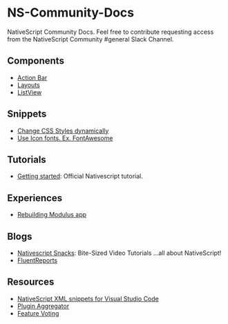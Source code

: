 # NS-Community-Docs
NativeScript Community Docs. Feel free to contribute requesting access from the NativeScript Community #general Slack Channel.

## Components
- [Action Bar](action-bar.md)
- [Layouts](layouts.md)
- [ListView](list-view.md)

## Snippets
- [Change CSS Styles dynamically](snippets/change-styles-dynamically.md)
- [Use Icon fonts. Ex. FontAwesome](snippets/icon-fonts.md)


## Tutorials
- [Getting started](http://docs.nativescript.org/start/getting-started): Official Nativescript tutorial.

## Experiences
- [Rebuilding Modulus app](http://developer.telerik.com/content-types/opinion/my-nativescript-experience/)

## Blogs
- [Nativescript Snacks](http://nativescriptsnacks.com/): Bite-Sized Video Tutorials ...all about NativeScript!
- [FluentReports](http://fluentreports.com/blog/)

## Resources
- [NativeScript XML snippets for Visual Studio Code](https://github.com/tsvetan-ganev/nativescript-vscode-snippets)
- [Plugin Aggregator](http://plugins.nativescript.rocks/)
- [Feature Voting](https://nativescript.ideas.aha.io/ideas)
